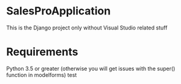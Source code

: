 # SalesProApplication
This is the Django project only without Visual Studio related stuff

# Requirements
Python 3.5 or greater (otherwise you will get issues with the super() function in modelforms)
test
